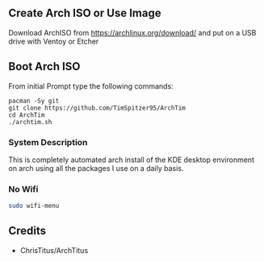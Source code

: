 
## Create Arch ISO or Use Image

Download ArchISO from <https://archlinux.org/download/> and put on a USB drive with Ventoy or Etcher

## Boot Arch ISO

From initial Prompt type the following commands:

```
pacman -Sy git
git clone https://github.com/TimSpitzer95/ArchTim
cd ArchTim
./archtim.sh
```

### System Description
This is completely automated arch install of the KDE desktop environment on arch using all the packages I use on a daily basis. 

### No Wifi

```bash
sudo wifi-menu
```

## Credits

- ChrisTitus/ArchTitus
